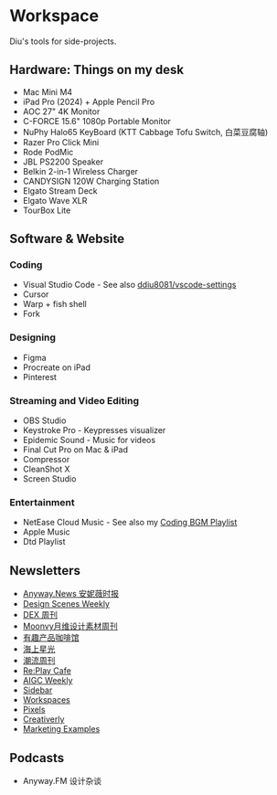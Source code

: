 # Workspace

Diu's tools for side-projects.

## Hardware: Things on my desk

- Mac Mini M4
- iPad Pro (2024) + Apple Pencil Pro
- AOC 27" 4K Monitor
- C-FORCE 15.6" 1080p Portable Monitor
- NuPhy Halo65 KeyBoard (KTT Cabbage Tofu Switch, 白菜豆腐轴)
- Razer Pro Click Mini
- Rode PodMic
- JBL PS2200 Speaker
- Belkin 2-in-1 Wireless Charger
- CANDYSIGN 120W Charging Station
- Elgato Stream Deck
- Elgato Wave XLR
- TourBox Lite

## Software & Website

### Coding

- Visual Studio Code - See also [ddiu8081/vscode-settings](https://github.com/ddiu8081/vscode-settings)
- Cursor
- Warp + fish shell
- Fork

### Designing

- Figma
- Procreate on iPad
- Pinterest

### Streaming and Video Editing

- OBS Studio
- Keystroke Pro - Keypresses visualizer
- Epidemic Sound - Music for videos
- Final Cut Pro on Mac & iPad
- Compressor
- CleanShot X
- Screen Studio

### Entertainment

- NetEase Cloud Music - See also my [Coding BGM Playlist](https://ddiu.io/playlist)
- Apple Music
- Dtd Playlist

## Newsletters

- [Anyway.News 安妮薇时报](https://anyway.fm/news/)
- [Design Scenes Weekly](https://designscenes.zhubai.love/)
- [DEX 周刊](https://dex.zhubai.love/)
- [Moonvy月维设计素材周刊](https://moonvy.zhubai.love/)
- [有趣产品咖啡馆](https://yunyingxiaowanzi.zhubai.love/)
- [海上星光](https://hsxg.zhubai.love/)
- [潮流周刊](https://weekly.tw93.fun/)
- [Re:Play Cafe](https://replay.cafe/)
- [AIGC Weekly](https://quail.ink/op7418/)
- [Sidebar](https://sidebar.io/)
- [Workspaces](https://www.workspaces.xyz/)
- [Pixels](https://klart.io/pixels)
- [Creativerly](https://creativerly.com/)
- [Marketing Examples](https://marketingexamples.com/)

## Podcasts

- Anyway.FM 设计杂谈
